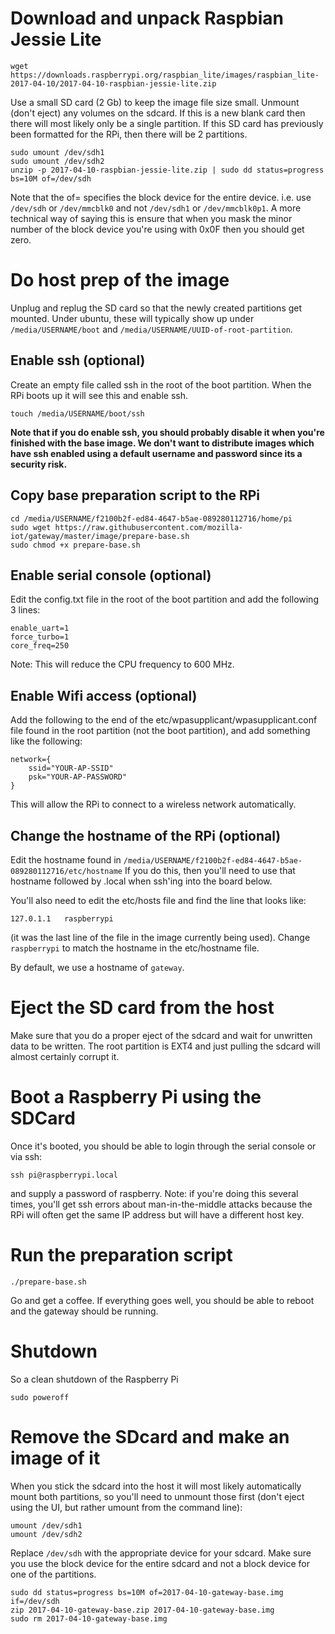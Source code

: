# Download and unpack Raspbian Jessie Lite
```
wget https://downloads.raspberrypi.org/raspbian_lite/images/raspbian_lite-2017-04-10/2017-04-10-raspbian-jessie-lite.zip
```
Use a small SD card (2 Gb) to keep the image file size small. Unmount (don't eject) any volumes on the sdcard. If this is a new blank card then there will most likely only be a single partition. If this SD card has previously been formatted for the RPi, then there will be 2 partitions.
```
sudo umount /dev/sdh1
sudo umount /dev/sdh2
unzip -p 2017-04-10-raspbian-jessie-lite.zip | sudo dd status=progress bs=10M of=/dev/sdh
```
Note that the of= specifies the block device for the entire device. i.e. use `/dev/sdh` or `/dev/mmcblk0` and not `/dev/sdh1` or `/dev/mmcblk0p1`. A more technical way of saying this is ensure that when you mask the minor number of the block device you're using with 0x0F then you should get zero.

# Do host prep of the image

Unplug and replug the SD card so that the newly created partitions get mounted. Under ubuntu, these will typically show up under `/media/USERNAME/boot` and `/media/USERNAME/UUID-of-root-partition`.

## Enable ssh (optional)

Create an empty file called ssh in the root of the boot partition. When the RPi boots up it will see this and enable ssh.
```
touch /media/USERNAME/boot/ssh
```

**Note that if you do enable ssh, you should probably disable it when you're finished with the base image. We don't want to distribute images which have ssh enabled using a default username and password since its a security risk.**

## Copy base preparation script to the RPi

```
cd /media/USERNAME/f2100b2f-ed84-4647-b5ae-089280112716/home/pi
sudo wget https://raw.githubusercontent.com/mozilla-iot/gateway/master/image/prepare-base.sh
sudo chmod +x prepare-base.sh
```

## Enable serial console (optional)

Edit the config.txt file in the root of the boot partition and add the following 3 lines:
```
enable_uart=1
force_turbo=1
core_freq=250
```
Note: This will reduce the CPU frequency to 600 MHz.

## Enable Wifi access (optional)

Add the following to the end of the etc/wpasupplicant/wpasupplicant.conf file found in the root partition (not the boot partition), and add something like the following:
```
network={
    ssid="YOUR-AP-SSID"
    psk="YOUR-AP-PASSWORD"
}
```
This will allow the RPi to connect to a wireless network automatically.

## Change the hostname of the RPi (optional)

Edit the hostname found in `/media/USERNAME/f2100b2f-ed84-4647-b5ae-089280112716/etc/hostname` If you do this, then
you'll need to use that hostname followed by .local when ssh'ing into the board below.

You'll also need to edit the etc/hosts file and find the line that looks like:
```
127.0.1.1	raspberrypi
```
(it was the last line of the file in the image currently being used). Change `raspberrypi` to match the hostname in the etc/hostname file.

By default, we use a hostname of `gateway`.

# Eject the SD card from the host

Make sure that you do a proper eject of the sdcard and wait for unwritten data to be written. The root partition is EXT4 and just pulling the sdcard will almost certainly corrupt it.

# Boot a Raspberry Pi using the SDCard

Once it's booted, you should be able to login through the serial console or via ssh:
```
ssh pi@raspberrypi.local
```
and supply a password of raspberry. Note: if you're doing this several times, you'll get ssh errors about man-in-the-middle attacks because the RPi will often get the same IP address but will have a different host key.

# Run the preparation script

```
./prepare-base.sh
```
Go and get a coffee. If everything goes well, you should be able to reboot and the gateway should be running.

# Shutdown

So a clean shutdown of the Raspberry Pi
```
sudo poweroff
```

# Remove the SDcard and make an image of it

When you stick the sdcard into the host it will most likely automatically mount both partitions, so you'll need to unmount those first (don't eject using the UI, but rather umount from the command line):
```
umount /dev/sdh1
umount /dev/sdh2
```

Replace `/dev/sdh` with the appropriate device for your sdcard. Make sure you use the block device for the entire sdcard and not a block device for one of the partitions.
```
sudo dd status=progress bs=10M of=2017-04-10-gateway-base.img if=/dev/sdh
zip 2017-04-10-gateway-base.zip 2017-04-10-gateway-base.img
sudo rm 2017-04-10-gateway-base.img
```
